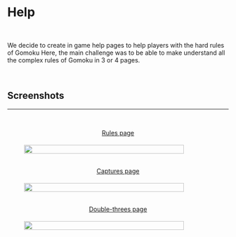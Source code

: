 # Help

<br>

We decide to create in game help pages to help players with the hard rules of Gomoku Here, the main challenge was to be able to make understand all the complex rules of Gomoku in 3 or 4 pages.

<br>

## Screenshots

---

<br>

<div style="display: flex; flex-direction: column; justify-content: center;align-items: center;">
	<p style="text-decoration: underline; padding-bottom: 5px;">Rules page</p>
    <img src="/gomoku/rules_page.png" width="85%">
</div>

<br>

<div style="display: flex; flex-direction: column; justify-content: center;align-items: center;">
    <p style="text-decoration: underline; padding-bottom: 5px;">Captures page</p>
	<img src="/gomoku/captures_page.png" width="85%">
</div>

<br>

<div style="display: flex; flex-direction: column; justify-content: center;align-items: center;">
	<p style="text-decoration: underline; padding-bottom: 5px;">Double-threes page</p>
    <img src="/gomoku/double-threes_page.png" width="85%">
</div>
